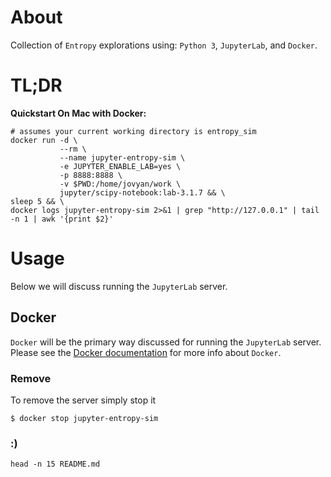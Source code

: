 # About
Collection of `Entropy` explorations using: `Python 3`, `JupyterLab`,
and `Docker`.

# TL;DR
**Quickstart On Mac with Docker:**
```
# assumes your current working directory is entropy_sim
docker run -d \
           --rm \
           --name jupyter-entropy-sim \
           -e JUPYTER_ENABLE_LAB=yes \
           -p 8888:8888 \
           -v $PWD:/home/jovyan/work \
           jupyter/scipy-notebook:lab-3.1.7 && \
sleep 5 && \
docker logs jupyter-entropy-sim 2>&1 | grep "http://127.0.0.1" | tail -n 1 | awk '{print $2}'
```

# Usage
Below we will discuss running the `JupyterLab` server.

## Docker
`Docker` will be the primary way discussed for running the `JupyterLab` server.
Please see the [Docker documentation](https://docs.docker.com/get-started/overview/)
for more info about `Docker`.

### Remove
To remove the server simply stop it
```
$ docker stop jupyter-entropy-sim
```

### :)
```
head -n 15 README.md
```
